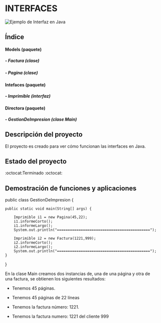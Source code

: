 # INTERFACES
![Ejemplo de Interfaz en Java](https://lh3.googleusercontent.com/yxYeve1dY0y6NMGQ_lHx_m2eRgFu5G8GB91L1LPWD_ivSMiQXk0aun0Df-ujGt-0oNNowT5R0xkbn1oSUY9Kz71MtCaagm79eugXcuqw2ZjTejUg4hsKsarRBKzjiK73yFLGJwwTiB5eymqWGAqhv_JZpNxduzJulhQ3P6CJij8Q9LGOagDArWdw1opsL_C1SE_oUpAksO0HTjvxhhOyk_DSUN68UsiLzhrBTKCe-VvCKcJjMzc8miqkSsch6pj8YGJXfKdsm9BQbyfMPDCmpvHg1BsnAzcJvpmB8Sc_gTDUHXe3e0L4QBNYK30OoBaV03E3hiYSIuXAPxGHu5Q9h_f2Rqh-8IOyMrIHxUOKOJIUp-GukeMQcJZfBWc6WWEtICGgsV4F3vFdZKj_QRt-geO1xmIOHy8VuhbLbOR57H-qm4NoC57a8skI1jzvyhG2mVtr7Dd1EEZRKJGNenKj4r_KXwAf5fnJ1bnr1BXO7Mt-FW0Orr5ypZ-IlfHKrD_vNg9uuDxF4c9Ok8jYn9-tBjzmXJ80mfhU_qCUrC-ktKEPRbPlA3joaWJ2cHxh4Un6ewZP6ljGPlhUvg2gjr8Amb1luHXpmIF411fxRo8IRakCkzgEKl2s=w515-h406-no)
## **Índice**

#### **Models (paquete)**
##### - Factura (clase)
##### - Pagina (clase)
#### **Intefaces (paquete)**
##### - Imprimible (interfaz)
#### **Directora (paquete)**
##### - GestionDeImpresion (clase Main)

## **Descripción del proyecto**
El proyecto es creado para ver cómo funcionan las interfaces en Java. 

## **Estado del proyecto**
:octocat:Terminado :octocat:

## **Demostración de funciones y aplicaciones**
public class GestionDeImpresion {

	public static void main(String[] args) {
  
		Imprimible i1 = new Pagina(45,22);
		i1.informeCorto();
		i1.informeLargo();
		System.out.println("===========================================");
		
		Imprimible i2 = new Factura(1221,999);
		i2.informeCorto();
		i2.informeLargo();
		System.out.println("===========================================");
	}
}

En la clase Main creamos dos instancias de, una de una página y otra de una factura, se obtienen los siguientes resultados:

- Tenemos 45 páginas.
- Tenemos 45 páginas de 22 líneas

- Tenemos la factura número: 1221.
- Tenemos la factura numero: 1221 del cliente 999

